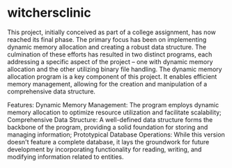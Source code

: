 # witchersclinic

This project, initially conceived as part of a college assignment, has now reached its final phase. The primary focus has been on implementing dynamic memory allocation and creating a robust data structure. The culmination of these efforts has resulted in two distinct programs, each addressing a specific aspect of the project – one with dynamic memory allocation and the other utilizing binary file handling.
The dynamic memory allocation program is a key component of this project. It enables efficient memory management, allowing for the creation and manipulation of a comprehensive data structure.

Features:
Dynamic Memory Management: The program employs dynamic memory allocation to optimize resource utilization and facilitate scalability;
Comprehensive Data Structure: A well-defined data structure forms the backbone of the program, providing a solid foundation for storing and managing information;
Prototypical Database Operations: While this version doesn't feature a complete database, it lays the groundwork for future development by incorporating functionality for reading, writing, and modifying information related to entities.
